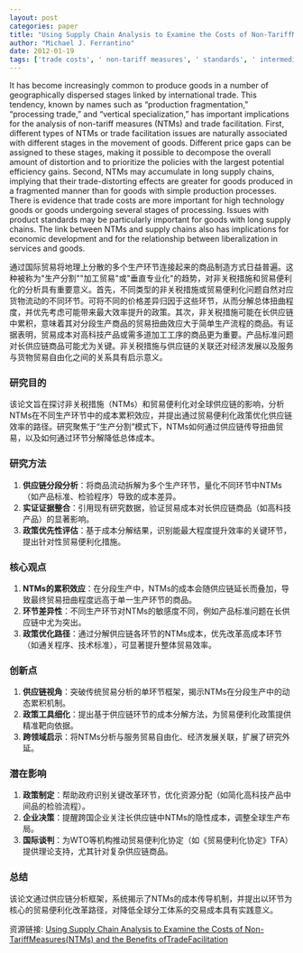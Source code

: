 ```yaml
---
layout: post
categories: paper
title: "Using Supply Chain Analysis to Examine the Costs of Non-TariffMeasures(NTMs) and the Benefits ofTradeFacilitation"
author: "Michael J. Ferrantino"
date: 2012-01-19
tags: ['trade costs', ' non-tariff measures', ' standards', ' intermediate goods']
---
```


It has become increasingly common to produce goods in a number of geographically dispersed stages linked by international trade. This tendency, known by names such as “production fragmentation,” “processing trade,” and “vertical specialization,” has important implications for the analysis of non-tariff measures (NTMs) and trade facilitation. First, different types of NTMs or trade facilitation issues are naturally associated with different stages in the movement of goods. Different price gaps can be assigned to these stages, making it possible to decompose the overall amount of distortion and to prioritize the policies with the largest potential efficiency gains. Second, NTMs may accumulate in long supply chains, implying that their trade-distorting effects are greater for goods produced in a fragmented manner than for goods with simple production processes. There is evidence that trade costs are more important for high technology goods or goods undergoing several stages of processing. Issues with product standards may be particularly important for goods with long supply chains. The link between NTMs and supply chains also has implications for economic development and for the relationship between liberalization in services and goods.

通过国际贸易将地理上分散的多个生产环节连接起来的商品制造方式日益普遍。这种被称为"生产分割""加工贸易"或"垂直专业化"的趋势，对非关税措施和贸易便利化的分析具有重要意义。首先，不同类型的非关税措施或贸易便利化问题自然对应货物流动的不同环节。可将不同的价格差异归因于这些环节，从而分解总体扭曲程度，并优先考虑可能带来最大效率提升的政策。其次，非关税措施可能在长供应链中累积，意味着其对分段生产商品的贸易扭曲效应大于简单生产流程的商品。有证据表明，贸易成本对高科技产品或需多道加工工序的商品更为重要。产品标准问题对长供应链商品可能尤为关键。非关税措施与供应链的关联还对经济发展以及服务与货物贸易自由化之间的关系具有启示意义。

### 研究目的  
该论文旨在探讨非关税措施（NTMs）和贸易便利化对全球供应链的影响，分析NTMs在不同生产环节中的成本累积效应，并提出通过贸易便利化政策优化供应链效率的路径。研究聚焦于“生产分割”模式下，NTMs如何通过供应链传导扭曲贸易，以及如何通过环节分解降低总体成本。

### 研究方法  
1. **供应链分段分析**：将商品流动拆解为多个生产环节，量化不同环节中NTMs（如产品标准、检验程序）导致的成本差异。  
2. **实证证据整合**：引用现有研究数据，验证贸易成本对长供应链商品（如高科技产品）的显著影响。  
3. **政策优先性评估**：基于成本分解结果，识别能最大程度提升效率的关键环节，提出针对性贸易便利化措施。  

### 核心观点  
1. **NTMs的累积效应**：在分段生产中，NTMs的成本会随供应链延长而叠加，导致最终贸易扭曲程度远高于单一生产环节的商品。  
2. **环节差异性**：不同生产环节对NTMs的敏感度不同，例如产品标准问题在长供应链中尤为突出。  
3. **政策优化路径**：通过分解供应链各环节的NTMs成本，优先改革高成本环节（如通关程序、技术标准），可显著提升整体贸易效率。  

### 创新点  
1. **供应链视角**：突破传统贸易分析的单环节框架，揭示NTMs在分段生产中的动态累积机制。  
2. **政策工具细化**：提出基于供应链环节的成本分解方法，为贸易便利化政策提供精准靶向依据。  
3. **跨领域启示**：将NTMs分析与服务贸易自由化、经济发展关联，扩展了研究外延。  

### 潜在影响  
1. **政策制定**：帮助政府识别关键改革环节，优化资源分配（如简化高科技产品中间品的检验流程）。  
2. **企业决策**：提醒跨国企业关注长供应链中NTMs的隐性成本，调整全球生产布局。  
3. **国际谈判**：为WTO等机构推动贸易便利化协定（如《贸易便利化协定》TFA）提供理论支持，尤其针对复杂供应链商品。  

### 总结  
该论文通过供应链分析框架，系统揭示了NTMs的成本传导机制，并提出以环节为核心的贸易便利化改革路径，对降低全球分工体系的交易成本具有实践意义。

资源链接: [Using Supply Chain Analysis to Examine the Costs of Non-TariffMeasures(NTMs) and the Benefits ofTradeFacilitation](https://papers.ssrn.com/sol3/papers.cfm?abstract_id=1988245)
